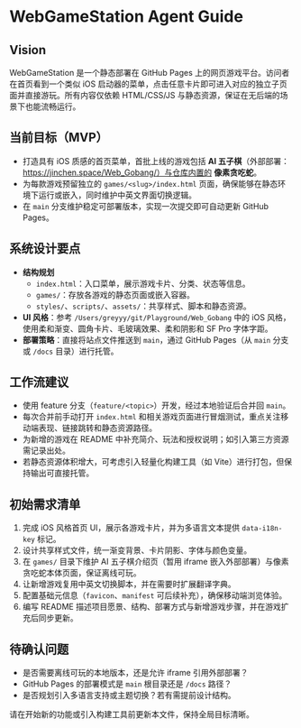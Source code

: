 # WebGameStation Agent Guide

## Vision
WebGameStation 是一个静态部署在 GitHub Pages 上的网页游戏平台。访问者在首页看到一个类似 iOS 启动器的菜单，点击任意卡片即可进入对应的独立子页面并直接游玩。所有内容仅依赖 HTML/CSS/JS 与静态资源，保证在无后端的场景下也能流畅运行。

## 当前目标（MVP）
- 打造具有 iOS 质感的首页菜单，首批上线的游戏包括 **AI 五子棋**（外部部署：https://jinchen.space/Web_Gobang/）与仓库内置的 **像素贪吃蛇**。
- 为每款游戏预留独立的 `games/<slug>/index.html` 页面，确保能够在静态环境下运行或嵌入，同时维护中英文界面切换逻辑。
- 在 `main` 分支维护稳定可部署版本，实现一次提交即可自动更新 GitHub Pages。

## 系统设计要点
- **结构规划**
  - `index.html`：入口菜单，展示游戏卡片、分类、状态等信息。
  - `games/`：存放各游戏的静态页面或嵌入容器。
  - `styles/`、`scripts/`、`assets/`：共享样式、脚本和静态资源。
- **UI 风格**：参考 `/Users/greyyy/git/Playground/Web_Gobang` 中的 iOS 风格，使用柔和渐变、圆角卡片、毛玻璃效果、柔和阴影和 SF Pro 字体字距。
- **部署策略**：直接将站点文件推送到 `main`，通过 GitHub Pages（从 `main` 分支或 `/docs` 目录）进行托管。

## 工作流建议
- 使用 feature 分支（`feature/<topic>`）开发，经过本地验证后合并回 `main`。
- 每次合并前手动打开 `index.html` 和相关游戏页面进行冒烟测试，重点关注移动端表现、链接跳转和静态资源路径。
- 为新增的游戏在 README 中补充简介、玩法和授权说明；如引入第三方资源需记录出处。
- 若静态资源体积增大，可考虑引入轻量化构建工具（如 Vite）进行打包，但保持输出可直接托管。

## 初始需求清单
1. 完成 iOS 风格首页 UI，展示各游戏卡片，并为多语言文本提供 `data-i18n-key` 标记。
2. 设计共享样式文件，统一渐变背景、卡片阴影、字体与颜色变量。
3. 在 `games/` 目录下维护 AI 五子棋介绍页（暂用 iframe 嵌入外部部署）与像素贪吃蛇本体页面，保证离线可玩。
4. 让新增游戏复用中英文切换脚本，并在需要时扩展翻译字典。
5. 配置基础元信息（`favicon`、`manifest` 可后续补充），确保移动端浏览体验。
6. 编写 README 描述项目愿景、结构、部署方式与新增游戏步骤，并在游戏扩充后同步更新。

## 待确认问题
- 是否需要离线可玩的本地版本，还是允许 iframe 引用外部部署？
- GitHub Pages 的部署模式是 `main` 根目录还是 `/docs` 路径？
- 是否规划引入多语言支持或主题切换？若有需提前设计结构。

请在开始新的功能或引入构建工具前更新本文件，保持全局目标清晰。
